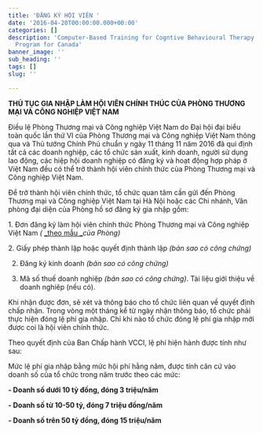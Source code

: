 ```yaml
---
title: 'ĐĂNG KÝ HỘI VIÊN '
date: '2016-04-20T00:00:00.000+00:00'
categories: []
description: 'Computer-Based Training for Cogntive Behavioural Therapy: An Addictions
  Program for Canada'
banner_image: ''
sub_heading: ''
tags: []
slug: ''

---
```

**THỦ TỤC GIA NHẬP LÀM HỘI VIÊN CHÍNH THÚC CỦA PHÒNG THƯƠNG MẠI VÀ CÔNG NGHIỆP VIỆT NAM**

Điều lệ Phòng Thương mại và Công nghiệp Việt Nam do Đại hội đại biểu toàn quốc lần thứ VI của Phòng Thương mại và Công nghiệp Việt Nam thông qua và Thủ tướng Chính Phủ chuẩn y ngày 11 tháng 11 năm 2016 đã qui định tất cả các doanh nghiệp, các tổ chức sản xuất, kinh doanh, người sử dụng lao động, các hiệp hội doanh nghiệp có đăng ký và hoạt động hợp pháp ở Việt Nam đều có thể trở thành hội viên chính thức của Phòng Thương mại và Công nghiệp Việt Nam.

Để trở thành hội viên chính thức, tổ chức quan tâm cần gửi đến Phòng Thương mại và Công nghiệp Việt Nam tại Hà Nội hoặc các Chi nhánh, Văn phòng đại diện của Phòng hồ sơ đăng ký gia nhập gồm:

1\. Đơn đăng ký làm hội viên chính thức Phòng Thương mại và Công nghiệp Việt Nam _(_ [_theo mẫu _](https://vcci.com.vn/uploads/Don_gia_nhap_Hoi_vien_VCCI_new_2015.doc "Don_gia_nhap_Hoi_vien_VCCI_new_2015.doc")_của Phòng)_

2\. Giấy phép thành lập hoặc quyết định thành lập _(bản sao có công chứng)_

2. Đăng ký kinh doanh _(bản sao có công chứng)_


3. Mã số thuế doanh nghiệp _(bản sao có công chứng)_. Tài liệu giới thiệu về doanh nghiêp (nếu có).

Khi nhận được đơn, sẽ xét và thông báo cho tổ chức liên quan về quyết định chấp nhận. Trong vòng một tháng kể từ ngày nhận thông báo, tổ chức phải thực hiện đóng lệ phí gia nhập. Chỉ khi nào tổ chức đóng lệ phí gia nhập mới được coi là hội viên chính thức.

Theo quyết định của Ban Chấp hành VCCI, lệ phí hiện hành được tính như sau:

Mức lệ phí gia nhập bằng mức hội phí hằng năm, được tính căn cứ vào doanh số của tổ chức trong năm trước theo các mức:

**- Doanh số dưới 10 tỷ đồng, đóng 3 triệu/năm**

**- Doanh số từ 10-50 tỷ, đóng 7 triệu đồng/năm**

**- Doanh số trên 50 tỷ đồng, đóng 15 triệu/năm**
